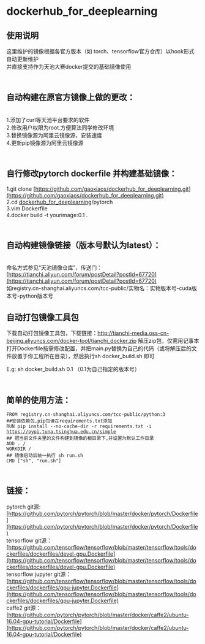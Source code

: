 # dockerhub_for_deeplearning

## 使用说明<br />
这里维护的镜像根据各官方版本（如 torch、tensorflow官方仓库）以hook形式自动更新维护<br />并直接支持作为天池大赛docker提交的基础镜像使用<br />
## <br />自动构建在原官方镜像上做的更改：
<br />1.添加了curl等天池平台要求的软件<br />2.修改用户权限为root.方便算法同学修改环境<br />3.替换镜像源为阿里云镜像源，安装速度<br />4.更新pip镜像源为阿里云镜像源<br />
## <br />自行修改pytorch dockerfile 并构建基础镜像：<br />
1.git clone [https://github.com/gaoxiaos/dockerhub_for_deeplearning.git](https://github.com/gaoxiaos/dockerhub_for_deeplearning.git)<br />2.cd [dockerhub_for_deeplearning](https://github.com/gaoxiaos/dockerhub_for_deeplearning.git)/pytorch<br />3.vim Dockerfile<br />4.docker build -t yourimage:0.1 .<br />
## <br />自动构建镜像链接（版本号默认为latest）：
<br />命名方式参见“天池镜像仓库”，传送门：[https://tianchi.aliyun.com/forum/postDetail?postId=67720](https://tianchi.aliyun.com/forum/postDetail?postId=67720)<br />如registry.cn-shanghai.aliyuncs.com/tcc-public/实物名：实物版本号-cuda版本号-python版本号<br />
## 自动打包镜像工具包
下载自动打包镜像工具包，下载链接：http://tianchi-media.oss-cn-beijing.aliyuncs.com/docker-tool/tianchi_docker.zip
解压zip包，仅需用记事本打开Dockerfile按需修改配置，并把main.py替换为自己的代码（或将解压后的文件放置于你工程所在目录），然后执行sh docker_build.sh 即可

E.g: sh docker_build.sh 0.1  （0.1为自己指定的版本号）
## <br />简单的使用方法：<br />
`FROM registry.cn-shanghai.aliyuncs.com/tcc-public/python:3`<br />`##安装依赖包,pip包请在requirements.txt添加`<br />`RUN pip install --no-cache-dir -r requirements.txt -i `[`https://pypi.tuna.tsinghua.edu.cn/simple`](https://pypi.tuna.tsinghua.edu.cn/simple)<br />`## 把当前文件夹里的文件构建到镜像的根目录下,并设置为默认工作目录`<br />`ADD . /`<br />`WORKDIR /`<br />`## 镜像启动后统一执行 sh run.sh`<br />`CMD ["sh", "run.sh"]`<br />
## <br />链接：<br />
pytorch git源:[https://github.com/pytorch/pytorch/blob/master/docker/pytorch/Dockerfile](https://github.com/pytorch/pytorch/blob/master/docker/pytorch/Dockerfile)<br />tensorflow git源：[https://github.com/tensorflow/tensorflow/blob/master/tensorflow/tools/dockerfiles/dockerfiles/devel-gpu.Dockerfile](https://github.com/tensorflow/tensorflow/blob/master/tensorflow/tools/dockerfiles/dockerfiles/devel-gpu.Dockerfile)<br />tensorflow jupyter git源：[https://github.com/tensorflow/tensorflow/blob/master/tensorflow/tools/dockerfiles/dockerfiles/gpu-jupyter.Dockerfile](https://github.com/tensorflow/tensorflow/blob/master/tensorflow/tools/dockerfiles/dockerfiles/gpu-jupyter.Dockerfile)<br />caffe2 git源：[https://github.com/pytorch/pytorch/blob/master/docker/caffe2/ubuntu-16.04-gpu-tutorial/Dockerfile](https://github.com/pytorch/pytorch/blob/master/docker/caffe2/ubuntu-16.04-gpu-tutorial/Dockerfile)<br />

